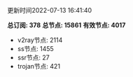 更新时间2022-07-13 16:41:40

**总订阅: 378**
**总节点: 15861**
**有效节点: 4017**
- v2ray节点: 2114
- ss节点: 1455
- ssr节点: 27
- trojan节点: 421
